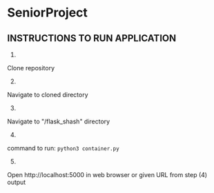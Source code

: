 # SeniorProject

## INSTRUCTIONS TO RUN APPLICATION

1)
  Clone repository
  
2)
  Navigate to cloned directory
  
3)
  Navigate to "/flask_shash" directory
  
4)
  command to run: `python3 container.py`
  
5)
  Open http://localhost:5000 in web browser
    or given URL from step (4) output 

